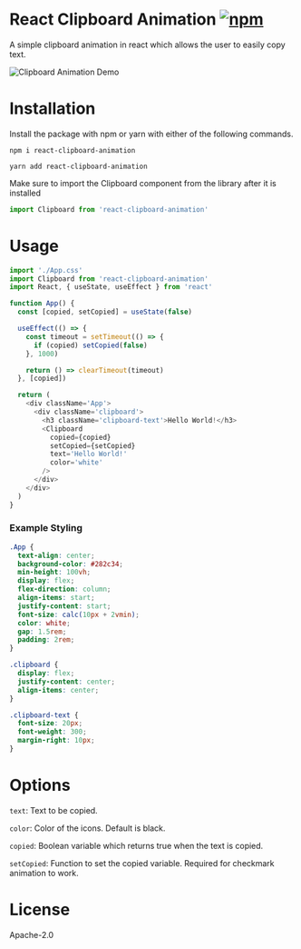 # React Clipboard Animation [![npm](https://img.shields.io/npm/v/react-clipboard-animation.svg?style=flat-square)](https://www.npmjs.com/package/react-clipboard-animation)

A simple clipboard animation in react which allows the user to easily copy text.

![Clipboard Animation Demo](https://github.com/ZaphodElevated/react-clipboard-animation/blob/main/assets/demo.gif?raw=true)

# Installation

Install the package with npm or yarn with either of the following commands.

```
npm i react-clipboard-animation
```

```
yarn add react-clipboard-animation
```

Make sure to import the Clipboard component from the library after it is installed

```js
import Clipboard from 'react-clipboard-animation'
```

# Usage

```js
import './App.css'
import Clipboard from 'react-clipboard-animation'
import React, { useState, useEffect } from 'react'

function App() {
  const [copied, setCopied] = useState(false)

  useEffect(() => {
    const timeout = setTimeout(() => {
      if (copied) setCopied(false)
    }, 1000)

    return () => clearTimeout(timeout)
  }, [copied])

  return (
    <div className='App'>
      <div className='clipboard'>
        <h3 className='clipboard-text'>Hello World!</h3>
        <Clipboard
          copied={copied}
          setCopied={setCopied}
          text='Hello World!'
          color='white'
        />
      </div>
    </div>
  )
}
```

### Example Styling

```css
.App {
  text-align: center;
  background-color: #282c34;
  min-height: 100vh;
  display: flex;
  flex-direction: column;
  align-items: start;
  justify-content: start;
  font-size: calc(10px + 2vmin);
  color: white;
  gap: 1.5rem;
  padding: 2rem;
}

.clipboard {
  display: flex;
  justify-content: center;
  align-items: center;
}

.clipboard-text {
  font-size: 20px;
  font-weight: 300;
  margin-right: 10px;
}
```

# Options

`text`: Text to be copied.

`color`: Color of the icons. Default is black.

`copied`: Boolean variable which returns true when the text is copied.

`setCopied`: Function to set the copied variable. Required for checkmark animation to work.

# License

Apache-2.0
